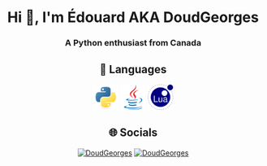 <h1 align="center">Hi 👋, I'm Édouard AKA DoudGeorges</h1>
<h3 align="center">A Python enthusiast from Canada</h3>

<h2 align="center">🤖 Languages</h2>
<p align="center">
<a href="https://www.python.org" target="_blank" rel="noreferrer"> <img src="https://raw.githubusercontent.com/devicons/devicon/master/icons/python/python-original.svg" alt="Python" width="50" height="50" /></a>
<a href="https://www.java.com" target="_blank" rel="noreferrer"> <img src="https://raw.githubusercontent.com/devicons/devicon/master/icons/java/java-original.svg" alt="Java" width="50" height="50" /></a>
<a href="https://www.lua.org" target="_blank" rel="noreferrer"> <img src="https://raw.githubusercontent.com/devicons/devicon/master/icons/lua/lua-original.svg" alt="Lua" width="50" height="50" /></a>
</p>

<h2 align="center">🌐 Socials</h2>
<p align="center">
<a href="https://twitter.com/DoudGeorges" target="blank"><img align="center" src="https://raw.githubusercontent.com/rahuldkjain/github-profile-readme-generator/master/src/images/icons/Social/twitter.svg" alt="DoudGeorges" height="40" width="55" /></a>
<a href="https://www.youtube.com/@DoudGeorges" target="blank"><img align="center" src="https://raw.githubusercontent.com/rahuldkjain/github-profile-readme-generator/master/src/images/icons/Social/youtube.svg" alt="DoudGeorges" height="40" width="55" /></a>
</p>
